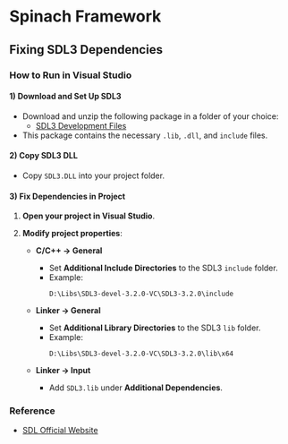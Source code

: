 # Spinach Framework

## Fixing SDL3 Dependencies

### How to Run in Visual Studio

#### 1) Download and Set Up SDL3
- Download and unzip the following package in a folder of your choice:
  - [SDL3 Development Files](https://github.com/libsdl-org/SDL/releases/download/release-3.2.0/SDL3-devel-3.2.0-VC.zip)
- This package contains the necessary `.lib`, `.dll`, and `include` files.

#### 2) Copy SDL3 DLL
- Copy `SDL3.DLL` into your project folder.

#### 3) Fix Dependencies in Project

1. **Open your project in Visual Studio**.
2. **Modify project properties**:
   
   - **C/C++ -> General**
     - Set **Additional Include Directories** to the SDL3 `include` folder.
     - Example:
       ```
       D:\Libs\SDL3-devel-3.2.0-VC\SDL3-3.2.0\include
       ```
   
   - **Linker -> General**
     - Set **Additional Library Directories** to the SDL3 `lib` folder.
     - Example:
       ```
       D:\Libs\SDL3-devel-3.2.0-VC\SDL3-3.2.0\lib\x64
       ```
   
   - **Linker -> Input**
     - Add `SDL3.lib` under **Additional Dependencies**.

### Reference
- [SDL Official Website](https://www.libsdl.org/)

